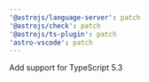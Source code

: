 ```yaml
---
'@astrojs/language-server': patch
'@astrojs/check': patch
'@astrojs/ts-plugin': patch
'astro-vscode': patch
---
```


Add support for TypeScript 5.3
